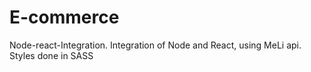 # E-commerce
Node-react-Integration. Integration of Node and React, using MeLi api. Styles done in SASS
